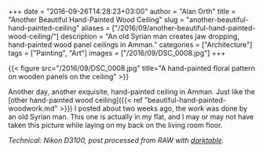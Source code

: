 +++
date = "2016-09-26T14:28:23+03:00"
author = "Alan Orth"
title = "Another Beautiful Hand-Painted Wood Ceiling"
slug = "another-beautiful-hand-painted-ceiling"
aliases = ["/2016/09/another-beautiful-hand-painted-wood-ceiling/"]
description = "An old Syrian man creates jaw dropping, hand-painted wood panel ceilings in Amman."
categories = ["Architecture"]
tags = ["Painting", "Art"]
images = ["/2016/09/DSC_0008.jpg"]
+++

{{< figure src="/2016/09/DSC_0008.jpg" title="A hand-painted floral pattern on wooden panels on the ceiling" >}}

Another day, another exquisite, hand-painted ceiling in Amman. Just like the [other hand-painted wood ceiling]({{< ref "beautiful-hand-painted-woodwork.md" >}}) I posted about two weeks ago, the work was done by an old Syrian man. This one is actually in my flat, and I may or may not have taken this picture while laying on my back on the living room floor.

<!--more-->

*Technical: Nikon D3100, post processed from RAW with [darktable](https://www.darktable.org/).*
